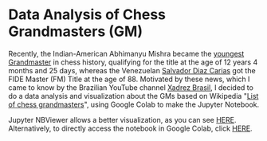 # Data Analysis of Chess Grandmasters (GM)

Recently, the Indian-American Abhimanyu Mishra became the [youngest Grandmaster](https://www.chess.com/news/view/abhimanyu-mishra-youngest-grandmaster-in-chess-history) in chess history, qualifying for the title at the age of 12 years 4 months and 25 days, whereas the Venezuelan [Salvador Diaz Carias](https://www.chess.com/news/view/venezuela-chess-player-fm-title-88-salvador-diaz-carias) got the FIDE Master (FM) Title at the age of 88. Motivated by these news, which I came to know by the Brazilian YouTube channel [Xadrez Brasil](https://www.youtube.com/c/XadrezBrasil), I decided to do a data analysis and visualization about the GMs based on Wikipedia "[List of chess grandmasters](https://en.wikipedia.org/wiki/List_of_chess_grandmasters)", using Google Colab to make the Jupyter Notebook.

Jupyter NBViewer allows a better visualization, as you can see [HERE](https://nbviewer.jupyter.org/github/italojsoliveira/data_analysis_chess_gm/blob/main/ChessGM.ipynb).
Alternatively, to directly access the notebook in Google Colab, click [HERE](https://colab.research.google.com/drive/1-YoO6jmjIG3BXmvMzXCOjSP0QKIMRO_Z?usp=sharing).
